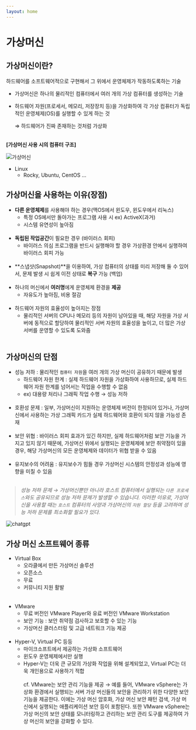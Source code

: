 ```yaml
---
layout: home
---
```

# 가상머신

## **가상머신이란?**

하드웨어를 소프트웨어적으로 구현해서 그 위에서 운영체제가 작동하도록하는 기술

- 가상머신은 하나의 물리적인 컴퓨터에서 여러 개의 가상 컴퓨터를 생성하는 기술
- 하드웨어 자원(프로세서, 메모리, 저장장치 등)을 가상화하여 각 가상 컴퓨터가 독립적인 운영체제(OS)를 실행할 수 있게 하는 것
    
    ⇒ 하드웨어가 진짜 존재하는 것처럼 가상화 
    <br/><br/>

**[가상머신 사용 시의 컴퓨터 구조]**

![가상머신](https://user-images.githubusercontent.com/127702320/233243105-b29bd578-428f-46ed-a0fd-cb5ef0bf4959.png)


- Linux
    - Rocky, Ubuntu, CentOS …

## **가상머신을 사용하는 이유(장점)**

- **다른 운영체제**를 사용해야 하는 경우(맥OS에서 윈도우, 윈도우에서 리눅스)
    - 특정 OS에서만 돌아가는 프로그램 사용 시 ex) ActiveX(과거)
    - 시스템 유연성이 높아짐
    <br/><br/>
- **독립된 작업공간**이 필요한 경우 (바이러스 회피)
    - 바이러스 의심 프로그램을 반드시 실행해야 할 경우 가상환경 안에서 실행하여 바이러스 회피 가능
    <br/><br/>
- **스냅샷(Snapshot)**을 이용하여, 가상 컴퓨터의 상태를 미리 저장해 둘 수 있어서, 문제 발생 시 쉽게 이전 상태로 **복구** 가능 (백업)
    <br/><br/>
- 하나의 머신에서 **여러명**에게 운영체제 환경을 **제공**
    - 자유도가 높아짐, 비용 절감
    <br/><br/>
- 하드웨어 자원의 효율성이 높아지는 장점
    - 물리적인 서버의 CPU나 메모리 등의 자원이 남아있을 때, 해당 자원을 가상 서버에 동적으로 할당하여  물리적인 서버 자원의 효율성을 높이고, 더 많은 가상 서버를 운영할 수 있도록 도와줌
    <br/><br/>
## **가상머신의 단점**

- 성능 저하 : 물리적인 `컴퓨터 자원`을 여러 개의 가상 머신이 공유하기 때문에 발생
    - 하드웨어 자원 한계 : 실제 하드웨어 자원을 가상화하여 사용하므로, 실제 하드웨어 자원 한계를 넘어서는 작업을 수행할 수 없음
    - ex) 대용량 처리나 그래픽 작업 수행 → 성능 저하
    <br/><br/>
- 호환성 문제 : 일부, 가상머신이 지원하는 운영체제 버전이 한정되어 있거나, 가상머신에서 사용하는 가상 그래픽 카드가 실제 하드웨어와 호환이 되지 않을 가능성 존재
    <br/><br/>
- 보안 위협 : 바이러스 회피 효과가 있긴 하지만, 실제 하드웨어처럼 보안 기능을 가지고 있지 않기 때문에, 가상머신 위에서 실행되는 운영체제에 보안 취약점이 있을 경우, 해당 가상머신의 모든 운영체제와 데이터가 위협 받을 수 있음
    <br/><br/>
- 유지보수의 어려움 : 유지보수가 힘들 경우 가상머신 시스템의 안정성과 성능에 영향을 미칠 수 있음
    <br/><br/>
> *성능 저하 문제 → 가상머신뿐만 아니라 호스트 컴퓨터에서 실행되는 `다른 프로세스`와도 공유되므로 성능 저하 문제가 발생할 수 있습니다. 이러한 이유로, 가상머신을 사용할 때는 `호스트` 컴퓨터의 사양과 가상머신의 `자원 할당` 등을 고려하여 성능 저하 문제를 최소화할 필요가 있다.*
> 

![chatgpt](https://user-images.githubusercontent.com/127702320/233243176-747b59bf-a20c-4e4a-87b3-d742c0751a37.png)


## 가상 머신 소프트웨어 종류

- Virtual Box
    - 오라클에서 만든 가상머신 솔루션
    - 오픈소스
    - 무료
    - 커뮤니티 지원 활발  
    <br/><br/>
- VMware
    - 무료 버전인 VMware Player와 유료 버전인 VMware Workstation
    - 보안 기능 : 보안 취약점 검사하고 보호할 수 있는 기능
    - 가상머신 클러스터링 및 고급 네트워크 기능 제공
    <br/><br/>
- Hyper-V, Virtual PC 등등
    - 마이크소프트에서 제공하는 가상화 소프트웨어
    - 윈도우 운영체제에서만 실행
    - Hyper-V는 더욱 큰 규모의 가상화 작업을 위해 설계되었고, Virtual PC는 더욱 개인용으로 사용하기 적합
 <br/><br/>
cf. VMware는 보안 관리 기능을 제공 →  예를 들어, VMware vSphere는 가상화 환경에서 실행되는 서버 가상 머신들의 보안을 관리하기 위한 다양한 보안 기능을 제공한다. 이에는 가상 머신 암호화, 가상 머신 보안 패턴 검색, 가상 머신에서 실행되는 애플리케이션 보안 등이 포함된다. 또한 VMware vSphere는 가상 머신의 보안 상태를 모니터링하고 관리하는 보안 관리 도구를 제공하여 가상 머신의 보안을 강화할 수 있다.